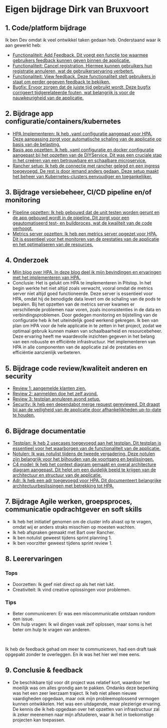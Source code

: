 # Eigen bijdrage Dirk van Bruxvoort

## 1. Code/platform bijdrage

Ik ben Dev omdat ik veel ontwikkel taken gedaan heb. Onderstaand waar ik aan gewerkt heb:

- [Functionaliteit: Add Feedback. Dit voegt een functie toe waarmee gebruikers feedback kunnen geven binnen de applicatie.]( https://github.com/hanaim-devops/devops-bp-pitstop-uitbreiding-team-knoppert/pull/55 )
- [Functionaliteit: Cancel registration. Hiermee kunnen gebruikers hun registratie annuleren, wat de gebruikerservaring verbetert.]( https://github.com/hanaim-devops/devops-bp-pitstop-uitbreiding-team-knoppert/pull/56 )
- [Functionaliteit: View feedback. Deze functionaliteit stelt gebruikers in staat om eerder gegeven feedback te bekijken.]( https://github.com/hanaim-devops/devops-bp-pitstop-uitbreiding-team-knoppert/pull/74 )
- [Bugfix: Ervoor zorgen dat de juiste tijd gebruikt wordt. Deze bugfix corrigeert tijdgerelateerde fouten, wat belangrijk is voor de nauwkeurigheid van de applicatie.]( https://github.com/hanaim-devops/devops-bp-pitstop-uitbreiding-team-knoppert/pull/77 )

## 2. Bijdrage app configuratie/containers/kubernetes

- [HPA Implementeren: Ik heb .yaml configuratie aangepast voor HPA. Deze aanpassing zorgt voor automatische schaling van de applicatie op basis van de belasting.]( https://github.com/hanaim-devops/devops-bp-pitstop-uitbreiding-team-knoppert/pull/17 )
- [Basis app opzetten: Ik heb .yaml configuratie en docker configuratie aangepast bij het opzetten van de DIYService. Dit was een cruciale stap in het creëren van een betrouwbare en schaalbare microservice.]( https://github.com/hanaim-devops/devops-bp-pitstop-uitbreiding-team-knoppert/pull/22 )
- [Rancher setup: Ik heb de connectie met rancher gelegd en een ingress toegevoegd. De rest is door iemand anders gedaan. Deze setup maakt het beheer van Kubernetes-clusters eenvoudiger en toegankelijker.]( https://github.com/hanaim-devops/devops-bp-pitstop-uitbreiding-team-knoppert/pull/39 )

## 3. Bijdrage versiebeheer, CI/CD pipeline en/of monitoring

- [Pipeline opzetten: Ik heb gebouwd dat de unit testen worden gerunt en de app gebouwd wordt in de pipeline. Dit zorgt voor een geautomatiseerd test- en buildproces, wat de kwaliteit van de code verhoogt.]( https://github.com/hanaim-devops/devops-bp-pitstop-uitbreiding-team-knoppert/pull/21 )
- [Metrics server opzetten: Ik heb een metrics server opgezet voor HPA. Dit is essentieel voor het monitoren van de prestaties van de applicatie en het optimaliseren van de resources.]( https://github.com/hanaim-devops/devops-bp-pitstop-uitbreiding-team-knoppert/pull/48 )

## 4. Onderzoek

- [Mijn blog over HPA. In deze blog deel ik mijn bevindingen en ervaringen met het implementeren van HPA.]( https://github.com/hanaim-devops/devops-blog-DirkvanBruxvoort )
- Conclusie: Het is gelukt om HPA te implementeren in Pitstop. In het begin werkte het niet altijd zoals verwacht, vooral omdat de metrics server niet altijd goed functioneerde. Deze server is essentieel voor HPA, omdat hij de benodigde data levert om de schaling van de pods te bepalen. Bij het opzetten van de metrics server kwamen er verschillende problemen naar voren, zoals inconsistenties in de data en verbindingsproblemen. Door gedegen monitoring en bijstelling van de configuratie heb ik het uiteindelijk goed werkend gekregen. Ik ben van plan om HPA voor de hele applicatie in te zetten in het project, zodat we optimaal gebruik kunnen maken van schaalbaarheid en resourcebeheer. Deze ervaring heeft me waardevolle inzichten gegeven in het belang van een robuuste en efficiënte infrastructuur. Het implementeren van HPA in alle componenten van de applicatie zal de prestaties en efficiëntie aanzienlijk verbeteren.

## 5. Bijdrage code review/kwaliteit anderen en security

- [Review 1: aangemelde klanten zien.]( https://github.com/hanaim-devops/devops-bp-pitstop-uitbreiding-team-knoppert/pull/35 )
- [Review 2: aanmelden doe het zelf avond.]( https://github.com/hanaim-devops/devops-bp-pitstop-uitbreiding-team-knoppert/pull/34 )
- [Review 3: testplan annuleren avond setup.]( https://github.com/hanaim-devops/devops-bp-pitstop-uitbreiding-team-knoppert/pull/58 )
- [Security: Ik heb een dependabot merge request gereviewed. Dit draagt bij aan de veiligheid van de applicatie door afhankelijkheden up-to-date te houden.]( https://github.com/hanaim-devops/devops-bp-pitstop-uitbreiding-team-knoppert/pull/29 )

## 6. Bijdrage documentatie

- [Testplan: Ik heb 2 usecases toegevoegd aan het testplan. Dit testplan is essentieel voor het waarborgen van de functionaliteit van de applicatie.]( https://github.com/hanaim-devops/devops-bp-pitstop-uitbreiding-team-knoppert/pull/70 )
- [Notulen: Ik was notulist tijdens de tweede vergadering. Deze notulen zijn belangrijk voor het bijhouden van de voortgang en beslissingen.]( https://github.com/hanaim-devops/devops-bp-pitstop-uitbreiding-team-knoppert/pull/59 )
- [C4 model: Ik heb het context diagram gemaakt en overal architecture diagram aangepast. Dit helpt om een duidelijk beeld te krijgen van de architectuur en structuur van de applicatie.]( https://github.com/hanaim-devops/devops-bp-pitstop-uitbreiding-team-knoppert/pull/72 )
- [Adr: Ik heb een adr toegevoegd voor HPA. Dit documenteert belangrijke architectuurbeslissingen met betrekking tot HPA.]( https://github.com/hanaim-devops/devops-bp-pitstop-uitbreiding-team-knoppert/pull/82 )

## 7. Bijdrage Agile werken, groepsproces, communicatie opdrachtgever en soft skills

- Ik heb het initiatief genomen om de cluster info alvast op te vragen, omdat wij er anders straks misschien op moesten wachten.
- Ik heb afspraken gemaakt met Bart over Rancher.
- Ik ben notulist geweest tijdens sprint planning 1.
- Ik ben voorzitter geweest tijdens sprint review 1.

## 8. Leerervaringen

### Tops

- Doorzetten: Ik geef niet direct op als het niet lukt.
- Creativiteit: Ik vind creative oplossingen voor problemen.

### Tips

- Beter communiceren: Er was een miscommunicatie ontstaan rondom een issue.
- Om hulp vragen: Ik wil dingen vaak zelf oplossen, maar soms is het beter om hulp te vragen van anderen.

<br>

Ik heb de feedback gehad om meer te communiceren, had een draft taak opgepakt zonder te overleggen. En ik was het hier wel mee eens.

## 9. Conclusie & feedback

- De beschikbare tijd voor dit project was relatief kort, waardoor het moeilijk was om alles grondig aan te pakken. Ondanks deze beperking was het een zeer leerzaam traject. Ik heb niet alleen nieuwe vaardigheden opgedaan, maar ook mijn probleemoplossend vermogen kunnen ontwikkelen. Het was een uitdagende, maar plezierige ervaring. De kennis die ik heb opgedaan over het opzetten van infrastructuur zal ik zeker meenemen naar mijn afstuderen, waar ik het in toekomstige projecten kan toepassen.
